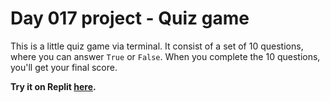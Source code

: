 # Day 017 project - Quiz game

This is a little quiz game via terminal. It consist of a set of 10 questions, where you can answer `True` or `False`. When you complete the 10 questions, you'll get your final score.

**Try it on Replit [here](https://replit.com/@DarienPerez29/Quiz-game?embed=1&output=1).**


